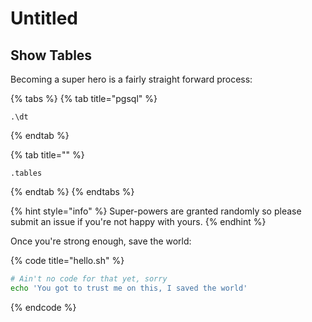 # Untitled

## Show Tables

Becoming a super hero is a fairly straight forward process:

{% tabs %}
{% tab title="pgsql" %}
```
.\dt
```
{% endtab %}

{% tab title="" %}
```
.tables
```
{% endtab %}
{% endtabs %}

{% hint style="info" %}
 Super-powers are granted randomly so please submit an issue if you're not happy with yours.
{% endhint %}

Once you're strong enough, save the world:

{% code title="hello.sh" %}
```bash
# Ain't no code for that yet, sorry
echo 'You got to trust me on this, I saved the world'
```
{% endcode %}




